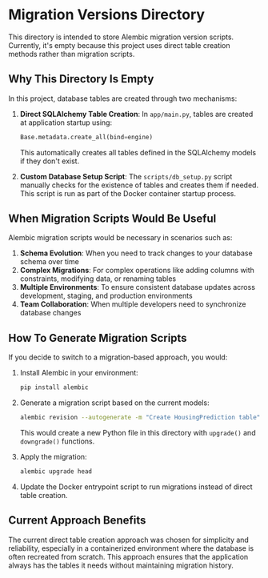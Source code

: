 # Migration Versions Directory

This directory is intended to store Alembic migration version scripts. Currently, it's empty because this project uses direct table creation methods rather than migration scripts.

## Why This Directory Is Empty

In this project, database tables are created through two mechanisms:

1. **Direct SQLAlchemy Table Creation**: In `app/main.py`, tables are created at application startup using:
   ```python
   Base.metadata.create_all(bind=engine)
   ```
   This automatically creates all tables defined in the SQLAlchemy models if they don't exist.

2. **Custom Database Setup Script**: The `scripts/db_setup.py` script manually checks for the existence of tables and creates them if needed. This script is run as part of the Docker container startup process.

## When Migration Scripts Would Be Useful

Alembic migration scripts would be necessary in scenarios such as:

1. **Schema Evolution**: When you need to track changes to your database schema over time
2. **Complex Migrations**: For complex operations like adding columns with constraints, modifying data, or renaming tables
3. **Multiple Environments**: To ensure consistent database updates across development, staging, and production environments
4. **Team Collaboration**: When multiple developers need to synchronize database changes

## How To Generate Migration Scripts

If you decide to switch to a migration-based approach, you would:

1. Install Alembic in your environment:
   ```bash
   pip install alembic
   ```

2. Generate a migration script based on the current models:
   ```bash
   alembic revision --autogenerate -m "Create HousingPrediction table"
   ```
   This would create a new Python file in this directory with `upgrade()` and `downgrade()` functions.

3. Apply the migration:
   ```bash
   alembic upgrade head
   ```

4. Update the Docker entrypoint script to run migrations instead of direct table creation.

## Current Approach Benefits

The current direct table creation approach was chosen for simplicity and reliability, especially in a containerized environment where the database is often recreated from scratch. This approach ensures that the application always has the tables it needs without maintaining migration history. 